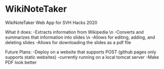# WikiNoteTaker
WikiNoteTaker Web App for SVH Hacks 2020

What it does:
-Extracts information from Wikipedia \n
-Converts and summarizes that information into slides \n
-Allows for editing, adding, and deleting slides
-Allows for downloading the slides as a pdf file

Future Plans:
-Deploy on a website that supports POST (github pages only supports static websites) 
   -currently running on a local tomcat server
-Make PDF look better
